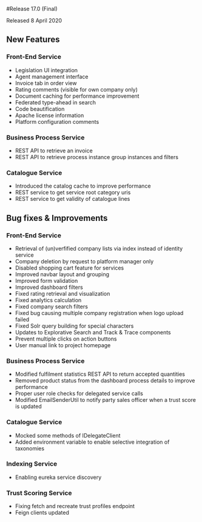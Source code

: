 #Release 17.0 (Final)

Released 8 April 2020

## New Features

### Front-End Service

- Legislation UI integration
- Agent management interface
- Invoice tab in order view
- Rating comments (visible for own company only)
- Document caching for performance improvement
- Federated type-ahead in search
- Code beautification
- Apache license information
- Platform configuration comments

### Business Process Service

- REST API to retrieve an invoice
- REST API to retrieve process instance group instances and filters

### Catalogue Service

- Introduced the catalog cache to improve performance
- REST service to get service root category uris
- REST service to get validity of catalogue lines

## Bug fixes & Improvements

### Front-End Service

- Retrieval of (un)verfified company lists via index instead of identity service
- Company deletion by request to platform manager only
- Disabled shopping cart feature for services
- Improved navbar layout and grouping
- Improved form validation
- Improved dashboard filters
- Fixed rating retrieval and visualization
- Fixed analytics calculation
- Fixed company search filters
- Fixed bug causing multiple company registration when logo upload failed
- Fixed Solr query building for special characters
- Updates to Explorative Search and Track & Trace components
- Prevent multiple clicks on action buttons
- User manual link to project homepage

### Business Process Service

- Modified fulfilment statistics REST API to return accepted quantities
- Removed product status from the dashboard process details to improve performance
- Proper user role checks for delegated service calls
- Modified EmailSenderUtil to notify party sales officer when a trust score is updated

### Catalogue Service

- Mocked some methods of IDelegateClient
- Added environment variable to enable selective integration of taxonomies

### Indexing Service

- Enabling eureka service discovery

### Trust Scoring Service

- Fixing fetch and recreate trust profiles endpoint
- Feign clients updated
